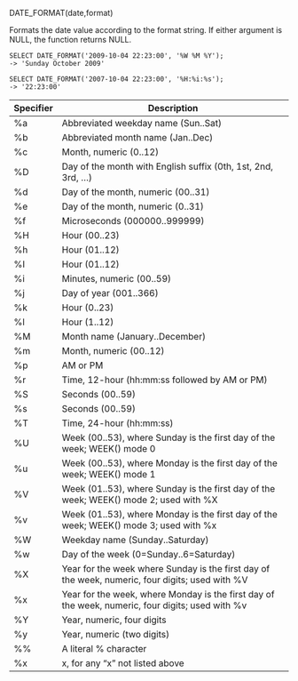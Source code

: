 DATE_FORMAT(date,format)

Formats the date value according to the format string. If either argument is NULL, the function returns NULL.

```
SELECT DATE_FORMAT('2009-10-04 22:23:00', '%W %M %Y');
-> 'Sunday October 2009'

SELECT DATE_FORMAT('2007-10-04 22:23:00', '%H:%i:%s');
-> '22:23:00'
```

| Specifier | Description |
| --- | --- |
| %a | Abbreviated weekday name (Sun..Sat) |
| %b | Abbreviated month name (Jan..Dec) |
| %c | Month, numeric (0..12) |
| %D | Day of the month with English suffix (0th, 1st, 2nd, 3rd, …) |
| %d | Day of the month, numeric (00..31) |
| %e | Day of the month, numeric (0..31)
| %f | Microseconds (000000..999999)
| %H | Hour (00..23)
| %h | Hour (01..12)
| %I | Hour (01..12)
| %i | Minutes, numeric (00..59)
| %j | Day of year (001..366)
| %k | Hour (0..23)
| %l | Hour (1..12)
| %M | Month name (January..December)
| %m | Month, numeric (00..12)
| %p | AM or PM
| %r | Time, 12-hour (hh:mm:ss followed by AM or PM)
| %S | Seconds (00..59)
| %s | Seconds (00..59)
| %T | Time, 24-hour (hh:mm:ss)
| %U | Week (00..53), where Sunday is the first day of the week; WEEK() mode 0
| %u | Week (00..53), where Monday is the first day of the week; WEEK() mode 1
| %V | Week (01..53), where Sunday is the first day of the week; WEEK() mode 2; used with %X
| %v | Week (01..53), where Monday is the first day of the week; WEEK() mode 3; used with %x
| %W |	Weekday name (Sunday..Saturday)
| %w | Day of the week (0=Sunday..6=Saturday)
| %X | Year for the week where Sunday is the first day of the week, numeric, four digits; used with %V
| %x | Year for the week, where Monday is the first day of the week, numeric, four digits; used with %v
| %Y | Year, numeric, four digits
| %y | Year, numeric (two digits)
| %% | A literal % character
| %x | x, for any “x” not listed above
